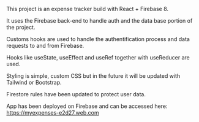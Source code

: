 This project is an expense tracker build with React + Firebase 8. 

It uses the Firebase back-end to handle auth and the data base portion of the project.

Customs hooks are used to handle the authentification process and data requests to and from Firebase. 

Hooks like useState, useEffect and useRef together with useReducer are used. 

Styling is simple, custom CSS but in the future it will be updated with Tailwind or Bootstrap. 

Firestore rules have been updated to protect user data. 

App has been deployed on Firebase and can be accessed here: https://myexpenses-e2d27.web.com